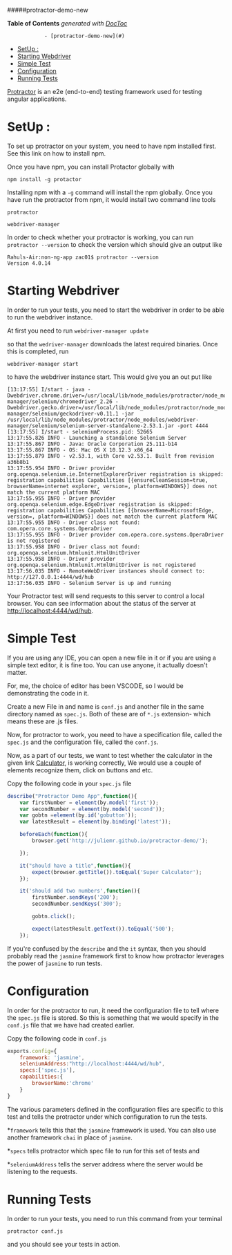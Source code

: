 #####protractor-demo-new

**Table of Contents**  *generated with [DocToc](http://doctoc.herokuapp.com/)*

				- [protractor-demo-new](#)
- [SetUp :](#)
- [Starting Webdriver](#)
- [Simple Test](#)
- [Configuration](#)
- [Running Tests](#)


[Protractor](http://www.protractortest.org/#/) is an e2e (end-to-end) testing framework used for testing angular applications.


# SetUp :

To set up protractor on your system, you need to have npm installed first. See this link on how to install npm.

Once you have npm, you can install Protactor globally with 

`npm install -g protactor`

Installing npm with a `-g` command will install the npm globally. Once you have run the protractor from npm, it would install two command line tools

```
protractor

webdriver-manager

```
In order to check whether your protractor is working, you can run `protractor --version` to check the version which should give an output like

```
Rahuls-Air:non-ng-app zac01$ protractor --version
Version 4.0.14
```



# Starting Webdriver

In order to run your tests, you need to start the webdriver in order to be able to run the webdriver instance.

At first you need to run 
`webdriver-manager update`

so that the `wedriver-manager` downloads the latest required binaries. Once this is completed, run

`webdriver-manager start`

to have the webdriver instance start. This would give you an out put like 

```
[13:17:55] I/start - java -Dwebdriver.chrome.driver=/usr/local/lib/node_modules/protractor/node_modules/webdriver-manager/selenium/chromedriver_2.26 -Dwebdriver.gecko.driver=/usr/local/lib/node_modules/protractor/node_modules/webdriver-manager/selenium/geckodriver-v0.11.1 -jar /usr/local/lib/node_modules/protractor/node_modules/webdriver-manager/selenium/selenium-server-standalone-2.53.1.jar -port 4444
[13:17:55] I/start - seleniumProcess.pid: 52665
13:17:55.826 INFO - Launching a standalone Selenium Server
13:17:55.867 INFO - Java: Oracle Corporation 25.111-b14
13:17:55.867 INFO - OS: Mac OS X 10.12.3 x86_64
13:17:55.879 INFO - v2.53.1, with Core v2.53.1. Built from revision a36b8b1
13:17:55.954 INFO - Driver provider org.openqa.selenium.ie.InternetExplorerDriver registration is skipped:
registration capabilities Capabilities [{ensureCleanSession=true, browserName=internet explorer, version=, platform=WINDOWS}] does not match the current platform MAC
13:17:55.955 INFO - Driver provider org.openqa.selenium.edge.EdgeDriver registration is skipped:
registration capabilities Capabilities [{browserName=MicrosoftEdge, version=, platform=WINDOWS}] does not match the current platform MAC
13:17:55.955 INFO - Driver class not found: com.opera.core.systems.OperaDriver
13:17:55.955 INFO - Driver provider com.opera.core.systems.OperaDriver is not registered
13:17:55.958 INFO - Driver class not found: org.openqa.selenium.htmlunit.HtmlUnitDriver
13:17:55.958 INFO - Driver provider org.openqa.selenium.htmlunit.HtmlUnitDriver is not registered
13:17:56.035 INFO - RemoteWebDriver instances should connect to: http://127.0.0.1:4444/wd/hub
13:17:56.035 INFO - Selenium Server is up and running

```

Your Protractor test will send requests to this server to control a local browser. You can see information about the status of the server at [http://localhost:4444/wd/hub](http://localhost:4444/wd/hub).


# Simple Test


If you are using any IDE, you can open a new file in it or if you are using a simple text editor, it is fine too. You can use anyone, it actually doesn't matter. 

For, me, the choice of editor has been VSCODE, so I would be demonstrating the code in it.

Create a new File in and name is `conf.js` and another file in the same directory named as `spec.js`. Both of these are of `*.js` extension- which means these are .js files.

Now, for protractor to work, you need to have a specification file, called the `spec.js` and the configuration file, called the `conf.js`.

Now, as a part of our tests, we want to test whether the calculator in the given link [Calculator](http://juliemr.github.io/protractor-demo/'), is working correctly, We would use a couple of elements recognize them, click on buttons and etc.

Copy the following code in your `spec.js` file
```javascript
describe("Protractor Demo App",function(){
    var firstNumber = element(by.model('first'));
    var secondNumber = element(by.model('second'));
    var gobtn =element(by.id('gobutton'));
    var latestResult = element(by.binding('latest'));

    beforeEach(function(){
        browser.get('http://juliemr.github.io/protractor-demo/');

    });

    it("should have a title",function(){
        expect(browser.getTitle()).toEqual('Super Calculator');
    });

    it('should add two numbers',function(){
        firstNumber.sendKeys('200');
        secondNumber.sendKeys('300');

        gobtn.click();

        expect(latestResult.getText()).toEqual('500');
    });
```
If you're confused by the ```describe``` and the ```it``` syntax, then you should probably read the `jasmine` framework first to know how protractor leverages the power of `jasmine` to run tests.


# Configuration

In order for the protractor to run, it need the configuration file to tell where the `spec.js` file is stored. So this is something that we would specify in the `conf.js` file that we have had created earlier.

Copy the following code in `conf.js`

```javascript
exports.config={
    framework: 'jasmine',
    seleniumAddress:"http://localhost:4444/wd/hub",
    specs:['spec.js'],
    capabilities:{
        browserName:'chrome'
    }
}
```

The various parameters defined in the configuration files are specific to this test and tells the protractor under which configuration to run the tests. 

*`framework` tells this that the `jasmine` framework is used. You can also use another framework `chai` in place of `jasmine`. 

*`specs` tells protractor which spec file to run for this set of tests and 

*`seleniumAddress` tells the server address where the server would be listening to the requests.


# Running Tests


In order to run your tests, you need to run this command from your terminal

`protractor conf.js`

and you should see your tests in action.
 
